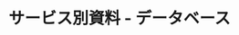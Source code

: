 ---
title: "サービス別資料 - データベース"
excerpt: "OCIで利用できるOracle Databaseの各サービスに関する技術解説資料です。また、それらの基礎となっているOracle Database自体の技術資料もタイトルに[コア技術]と記載し併せて紹介します。"
permalink: "/services/database/"
layout: category
taxonomy: Database
entries_layout: grid
classes: wide
---